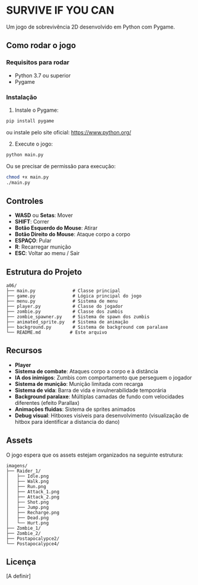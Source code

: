 # SURVIVE IF YOU CAN

Um jogo de sobrevivência 2D desenvolvido em Python com Pygame.

## Como rodar o jogo

### Requisitos para rodar
- Python 3.7 ou superior
- Pygame

### Instalação
1. Instale o Pygame:
```bash
pip install pygame
```
ou instale pelo site oficial: https://www.python.org/

2. Execute o jogo:
```bash
python main.py
```

Ou se precisar de permissão para execução:
```bash
chmod +x main.py
./main.py
```

## Controles

- **WASD** ou **Setas**: Mover
- **SHIFT**: Correr
- **Botão Esquerdo do Mouse**: Atirar
- **Botão Direito do Mouse**: Ataque corpo a corpo
- **ESPAÇO**: Pular
- **R**: Recarregar munição
- **ESC**: Voltar ao menu / Sair

## Estrutura do Projeto

```
a06/
├── main.py              # Classe principal
├── game.py              # Lógica principal do jogo
├── menu.py              # Sistema de menu
├── player.py            # Classe do jogador
├── zombie.py            # Classe dos zumbis
├── zombie_spawner.py    # Sistema de spawn dos zumbis
├── animated_sprite.py   # Sistema de animação
├── background.py        # Sistema de background com paralaxe
└── README.md           # Este arquivo
```

## Recursos

- **Player** 
- **Sistema de combate**: Ataques corpo a corpo e à distância
- **IA dos inimigos**: Zumbis com comportamento que perseguem o jogador
- **Sistema de munição**: Munição limitada com recarga
- **Sistema de vida**: Barra de vida e invulnerabilidade temporária
- **Background paralaxe**: Múltiplas camadas de fundo com velocidades diferentes (efeito Parallax)
- **Animações fluidas**: Sistema de sprites animados
- **Debug visual**: Hitboxes visíveis para desenvolvimento (visualização de hitbox para identificar a distancia do dano)

## Assets

O jogo espera que os assets estejam organizados na seguinte estrutura:
```
imagens/
├── Raider_1/
│   ├── Idle.png
│   ├── Walk.png
│   ├── Run.png
│   ├── Attack_1.png
│   ├── Attack_2.png
│   ├── Shot.png
│   ├── Jump.png
│   ├── Recharge.png
│   ├── Dead.png
│   └── Hurt.png
├── Zombie_1/
├── Zombie_2/
├── Postapocalypce2/
└── Postapocalypce4/
```

## Licença

[A definir]
